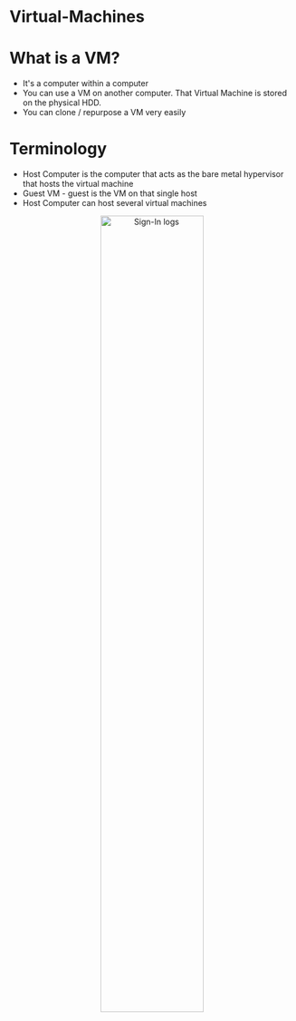 # Virtual-Machines


# What is a VM?
- It's a computer within a computer
- You can use a VM on another computer. That Virtual Machine is stored on the physical HDD.
- You can clone / repurpose a VM very easily


# Terminology
- Host Computer is the computer that acts as the bare metal hypervisor that hosts the virtual machine
- Guest VM - guest is the VM on that single host
- Host Computer can host several virtual machines

<p align="center">
  
<img src="https://user-images.githubusercontent.com/104326475/176077292-a814429f-944b-4ded-abe5-4ba6ba982e1a.png" height="60%" width="60%" alt="Sign-In logs"/>
  
<p/>
